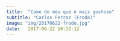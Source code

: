 ```yaml
---
title:  "Come do meu que é mais gostoso"
subtitle: "Carlos Ferraz (Frodo)"
image: "img/20170622-frodo.jpg"
date:   2017-06-22 10:12:12
---
```

